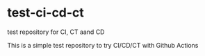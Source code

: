# test-ci-cd-ct
test repository for CI, CT aand CD

This is a simple test repository to try CI/CD/CT with Github Actions
